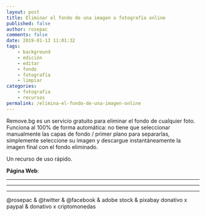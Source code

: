 ```yaml
---
layout: post
title: Eliminar el fondo de una imagen o fotografía online
published: false
author: rosepac
comments: false
date: 2019-01-13 11:01:32
tags:
    - background
    - edición
    - editar
    - fondo
    - fotografía
    - limpiar
categories:
    - fotografia
    - recursos
permalink: /elimina-el-fondo-de-una-imagen-online
---
```

Remove.bg es un servicio gratuito para eliminar el fondo de cualquier foto. Funciona al 100% de forma automática: no tiene que seleccionar manualmente las capas de fondo / primer plano para separarlas, simplemente seleccione su imagen y descargue instantáneamente la imagen final con el fondo eliminado.

Un recurso de uso rápido.

**Página Web**: 

* * *


   


* * *


   


* * *


  



  



  @rosepac & @twitter & @facebook & adobe stock & pixabay donativo x paypal & donativo x criptomonedas
